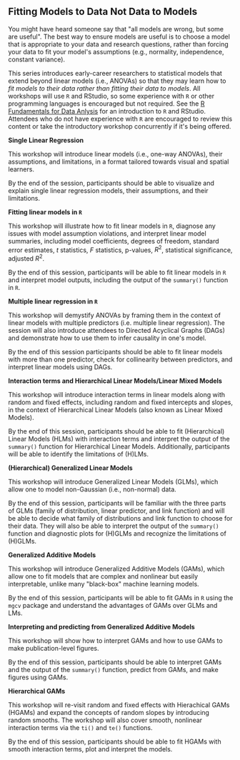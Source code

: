 ## Fitting Models to Data Not Data to Models

You might have heard someone say that "all models are wrong, but some are useful". The best way to ensure models are useful is to choose a model that is appropriate to your data and research questions, rather than forcing your data to fit your model's assumptions (e.g., normality, independence, constant variance).

This series introduces early-career researchers to statistical models that extend beyond linear models (i.e., ANOVAs) so that they may learn how to *fit models to their data rather than fitting their data to models*. All workshops will use `R` and RStudio, so some experience with `R` or other programming languages is encouraged but not required. See the [R Fundamentals for Data Anlysis](https://csc-ubc-okanagan.github.io/workshops/#r-fundamentals-for-data-analysis) for an introduction to `R` and RStudio. Attendees who do not have experience with `R` are encouraged to review this content or take the introductory workshop concurrently if it's being offered.

**Single Linear Regression**

This workshop will introduce linear models (i.e., one-way ANOVAs), their assumptions, and limitations, in a format tailored towards visual and spatial learners.

By the end of the session, participants should be able to visualize and explain single linear regression models, their assumptions, and their limitations.

**Fitting linear models in `R`**

This workshop will illustrate how to fit linear models in `R`, diagnose any issues with model assumption violations, and interpret linear model summaries, including model coefficients, degrees of freedom, standard error estimates, $t$ statistics, $F$ statistics, p-values, $R^2$, statistical significance, adjusted $R^2$.

By the end of this session, participants will be able to fit linear models in `R` and interpret model outputs, including the output of the `summary()` function in `R`.

**Multiple linear regression in `R`**

This workshop will demystify ANOVAs by framing them in the context of linear models with multiple predictors (i.e. multiple linear regression). The session will also introduce attendees to Directed Acyclical Graphs (DAGs) and demonstrate how to use them to infer causality in one's model.

By the end of this session participants should be able to fit linear models with more than one predictor, check for collinearity between predictors, and interpret linear models using DAGs.

**Interaction terms and Hierarchical Linear Models/Linear Mixed Models**

This workshop will introduce interaction terms in linear models along with random and fixed effects, including random and fixed intercepts and slopes, in the context of Hierarchical Linear Models (also known as Linear Mixed Models).

By the end of this session, participants should be able to fit (Hierarchical) Linear Models (HLMs) with interaction terms and interpret the output of the `summary()` function for Hierarchical Linear Models. Additionally, participants will be able to identify the limitations of (H)LMs.

**(Hierarchical) Generalized Linear Models**

This workshop will introduce Generalized Linear Models (GLMs), which allow one to model non-Gaussian (i.e., non-normal) data.

By the end of this session, participants will be familiar with the three parts of GLMs (family of distribution, linear predictor, and link function) and will be able to decide what family of distributions and link function to choose for their data. They will also be able to interpret the output of the `summary()` function and diagnostic plots for (H)GLMs and recognize the limitations of (H)GLMs. 

**Generalized Additive Models**

This workshop will introduce Generalized Additive Models (GAMs), which allow one to fit models that are complex and nonlinear but easily interpretable, unlike many "black-box" machine learning models.

By the end of this session, participants will be able to fit GAMs in `R` using the `mgcv` package and understand the advantages of GAMs over GLMs and LMs.

**Interpreting and predicting from Generalized Additive Models**

This workshop will show how to interpret GAMs and how to use GAMs to make publication-level figures.

By the end of this session, participants should be able to interpret GAMs and the output of the `summary()` function, predict from GAMs, and make figures using GAMs.

**Hierarchical GAMs**

This workshop will re-visit random and fixed effects with Hierachical GAMs (HGAMs) and expand the concepts of random slopes by introducing random smooths. The workshop will also cover smooth, nonlinear interaction terms via the `ti()` and `te()` functions.

By the end of this session, participants should be able to fit HGAMs with smooth interaction terms, plot and interpret the models.